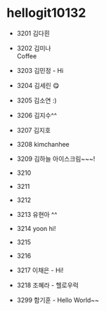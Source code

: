 # hellogit10132
* 3201 김다흰


* 3202 김미나  
    Coffee

* 3203 김민정 - Hi


* 3204 김세린 😋


* 3205 김소연 :)

* 3206 김지수^^


* 3207 김지호


* 3208 kimchanhee


* 3209 김하늘 아이스크림~~~!


* 3210


* 3211


* 3212


* 3213 유현아 ^^


* 3214 yoon hi!


* 3215


* 3216


* 3217 이채은 - Hi!


* 3218 조혜라 - 헬로우럭


* 3299 함기훈 - Hello World~~

